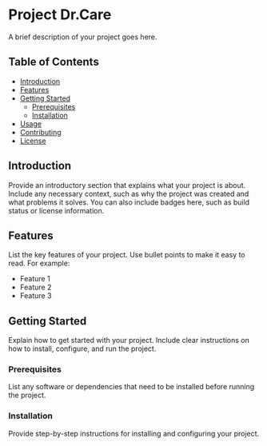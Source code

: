 # Project Dr.Care

A brief description of your project goes here.

## Table of Contents

- [Introduction](#introduction)
- [Features](#features)
- [Getting Started](#getting-started)
  - [Prerequisites](#prerequisites)
  - [Installation](#installation)
- [Usage](#usage)
- [Contributing](#contributing)
- [License](#license)

## Introduction

Provide an introductory section that explains what your project is about. Include any necessary context, such as why the project was created and what problems it solves. You can also include badges here, such as build status or license information.

## Features

List the key features of your project. Use bullet points to make it easy to read. For example:

- Feature 1
- Feature 2
- Feature 3

## Getting Started

Explain how to get started with your project. Include clear instructions on how to install, configure, and run the project.

### Prerequisites

List any software or dependencies that need to be installed before running the project.


### Installation

Provide step-by-step instructions for installing and configuring your project.


